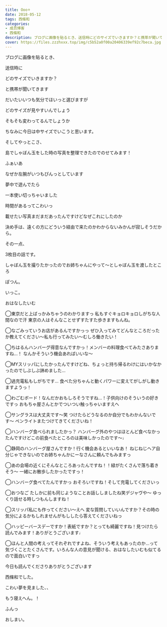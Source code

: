 ```yaml
---
title: Ooo⚪︎
date: 2018-05-12
tags: 西條和
categories: 
- 成员博客
- 西條和
description: ブログに画像を貼るとき、送信時にどのサイズでいきますか？と携帯が聞いてきますだいたいいつも気分で...
cover: https://files.zzzhxxx.top/img/c5b52a0f00a20406339ef92c7beca.jpg 
---
```












ブログに画像を貼るとき、










送信時に









どのサイズでいきますか？








と携帯が聞いてきます









だいたいいつも気分でほいっと選びますが










どのサイズが見やすいんでしょう










そもそも変わってるんでしょうか










ちなみに今日は中サイズでいこうと思います。














そしてやっとこさ、










島でしゃぼん玉をした時の写真を整理できたのでのせてみます！







ふぁいあ







































なぜか左腕がいつもぴんっとしています












夢中で遊んでたら










一本使い切っちゃいました











時間があるってこわいっ












載せたい写真まだまだあったんですけどなぜこれにしたのか









決め手は、遠くの方にどういう経由で来たのかわからないみかんが寂しそうだから。








その一点、





3枚目の話です。











しゃぼん玉を撮りたかったのでお姉ちゃんにやって〜としゃぼん玉を渡したところ

















ぽつん。







いっこ。














おはなしたいむ





◯東京だと上ばっかみちゃうのわかりますっ
私もすぐキョロキョロしがちな人間なので汗
東京の人はそんなことせずすたすた歩きますもんね。




◯なごみっていうお店があるんですかっっ
ぜひ入ってみてどんなところだったか教えてください〜私も行ってみたい〜むしろ働きたい！





◯ちはるんハンバーグ得意なんですかっ！メンバーの料理食べてみたさありますね…！
なんかそういう機会あればいいな〜




◯MYスリッパにしたかったんですけどね、ちょっと持ち帰るわけにはいかなかったのでしぶしぶ諦めました…





◯過充電私もしがちです…
食べた分ちゃんと動くパワーに変えてがしがし動きますようっ！




◯わごむボード！なんだかおもしろそうですね…！子供向けのそういうの好きですっ
おもちゃ屋さんとかでついつい触っちゃいますえへ





◯サングラスは大丈夫です〜笑
つけたらどうなるのか自分でもわかんないです〜
ペンライトまたつけてきてくださいね！





◯ハンバーグ食べられましたかっ？
ハンバーグ外のやつはほとんど食べなかったんですけどこの前食べたところのは美味しかったのです〜♩






◯静岡のハンバーグ屋さんですか！行く機会あるといいなあ！
ねじねじヘア自分じゃできないのでお姉ちゃんかにーなさんに頼んでもみますっ





◯あの会場の近くにそんなところあったんですね！！緑がたくさんで落ち着きそう〜
一緒にお散歩したかったですっ！




◯ハンバーグ食べてたんですかっ
おそろいですね！そして充電してくださいっ



◯おつなご
たしかに前も同じようなことお話ししましたね笑デジャヴや〜
ゆっくり話せる時しつもんしますね！




◯スリッパ私にも作ってください〜えへ
変な質問していいんですか？その時の気分によるかもしれませんがもししたら答えてくださいねっ





◯ハッピーバースデーですか！表紙ですか？とっても綺麗ですね！見つけたら読んでみます！ありがとうございます♩





◯ほんと人間の考えってそれぞれですよね、そういう考えもあったのか…って気づくことたくさんです。いろんな人の意見が聞ける、おはなしたいむも似てるので面白いですっ








今日も読んでくださりありがとうございます










西條和でした。










こわい夢を見ました、、










もう寝えへん。！





ふんっ







おしまい。


